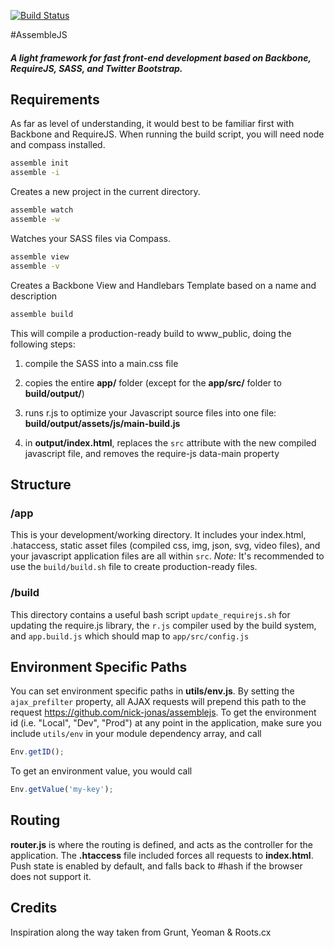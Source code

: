 [![Build Status](https://travis-ci.org/nick-jonas/assemblejs.png?branch=master)](https://travis-ci.org/nick-jonas/assemblejs)

#AssembleJS

##### A light framework for fast front-end development based on Backbone, RequireJS, SASS, and Twitter Bootstrap.

## Requirements

As far as level of understanding, it would best to be familiar first with Backbone and RequireJS.  When running the build script, you will need node and compass installed.

```bash
assemble init
assemble -i
```

Creates a new project in the current directory.


```bash
assemble watch
assemble -w
```

Watches your SASS files via Compass.


```bash
assemble view
assemble -v
```

Creates a Backbone View and Handlebars Template based on a name and description


```bash
assemble build
```

This will compile a production-ready build to www_public, doing the following steps:

1. compile the SASS into a main.css file

2. copies the entire **app/** folder (except for the **app/src/** folder to **build/output/**)

3. runs r.js to optimize your Javascript source files into one file: **build/output/assets/js/main-build.js**

4. in **output/index.html**, replaces the `src` attribute with the new compiled javascript file, and removes the require-js data-main property


## Structure

### /app

This is your development/working directory.  It includes your index.html, .hataccess, static asset files (compiled css, img, json, svg, video files), and your javascript application files are all within `src`.  *Note:* It's recommended to use the `build/build.sh` file to create production-ready files.

### /build

This directory contains a useful bash script `update_requirejs.sh` for updating the require.js library, the `r.js` compiler used by the build system, and `app.build.js` which should map to `app/src/config.js`

## Environment Specific Paths

You can set environment specific paths in **utils/env.js**.  By setting the `ajax_prefilter` property, all AJAX requests will prepend this path to the request https://github.com/nick-jonas/assemblejs.  To get the environment id (i.e. "Local", "Dev", "Prod") at any point in the application, make sure you include `utils/env` in your module dependency array, and call

```javascript
Env.getID();
```

To get an environment value, you would call

```javascript
Env.getValue('my-key');
````

## Routing

**router.js** is where the routing is defined, and acts as the controller for the application.  The **.htaccess** file included forces all requests to **index.html**.  Push state is enabled by default, and falls back to #hash if the browser does not support it.

## Credits

Inspiration along the way taken from Grunt, Yeoman & Roots.cx
